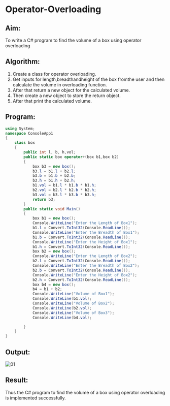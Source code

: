# Operator-Overloading

## Aim:
 To write a C# program to find the volume of a box using operator overloading
 
## Algorithm:
1. Create a class for operator overloading.
2. Get inputs for length,breadthandheight of the box fromthe user and then calculate the volume in overloading function.
3. After that return a new object for the calculated volume.
4. Then create a new object to store the return object.
5. After that print the calculated volume.
 
## Program:
```c#
using System;
namespace ConsoleApp1
{
    class box
    {
        public int l, b, h,vol;
        public static box operator+(box b1,box b2)
        {
            box b3 = new box();
            b3.l = b1.l + b2.l;
            b3.b = b1.b + b2.b;
            b3.h = b1.h + b2.h;
            b1.vol = b1.l * b1.b * b1.h;
            b2.vol = b2.l * b2.b * b2.h;
            b3.vol = b3.l * b3.b * b3.h;
            return b3;
        }
        public static void Main()
        {
            box b1 = new box();
            Console.WriteLine("Enter the Length of Box1");
            b1.l = Convert.ToInt32(Console.ReadLine());
            Console.WriteLine("Enter the Breadth of Box1");
            b1.b = Convert.ToInt32(Console.ReadLine());
            Console.WriteLine("Enter the Height of Box1");
            b1.h = Convert.ToInt32(Console.ReadLine());
            box b2 = new box();
            Console.WriteLine("Enter the Length of Box2");
            b2.l = Convert.ToInt32(Console.ReadLine());
            Console.WriteLine("Enter the Breadth of Box2");
            b2.b = Convert.ToInt32(Console.ReadLine());
            Console.WriteLine("Enter the Height of Box2");
            b2.h = Convert.ToInt32(Console.ReadLine());
            box b4 = new box();
            b4 = b1 + b2;
            Console.WriteLine("Volume of Box1");
            Console.WriteLine(b1.vol);
            Console.WriteLine("Volume of Box2");
            Console.WriteLine(b2.vol);
            Console.WriteLine("Volume of Box3");
            Console.WriteLine(b4.vol);

        }
    }
}
```
 
## Output:
![01](https://user-images.githubusercontent.com/75235747/170472618-37dedf7c-c13d-47ac-a10f-8b05337de812.PNG)

## Result:
Thus the C# program to find the volume of a box using operator overloading is implemented successfully.
 
